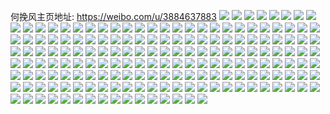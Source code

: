 何挽风主页地址: https://weibo.com/u/3884637883 
![](https://wx4.sinaimg.cn/mw2000/e78adebbly1h82ily68g7j20u0140ajh.jpg) 
![](https://wx4.sinaimg.cn/mw2000/e78adebbly1h7f6efg27rj22c03407wi.jpg) 
![](https://wx4.sinaimg.cn/mw2000/e78adebbly1h7f6eeddwmj22c02c0qv5.jpg) 
![](https://wx4.sinaimg.cn/mw2000/e78adebbly1h7as7j9nelj22c0340hdu.jpg) 
![](https://wx4.sinaimg.cn/mw2000/e78adebbly1h7as7rzko7j22802yoas7.jpg) 
![](https://wx4.sinaimg.cn/mw2000/e78adebbly1h7as7tass8j22c0340x6q.jpg) 
![](https://wx4.sinaimg.cn/mw2000/e78adebbly1h7as7v9ifgj22c0340b2a.jpg) 
![](https://wx4.sinaimg.cn/mw2000/e78adebbly1h7as7ni9trj22802you0z.jpg) 
![](https://wx4.sinaimg.cn/mw2000/e78adebbly1h7as7xlvmej22c03407wj.jpg) 
![](https://wx4.sinaimg.cn/mw2000/e78adebbly1h7ht47erv4j20u0140amc.jpg) 
![](https://wx4.sinaimg.cn/mw2000/e78adebbly1h7ht44sjdyj20u01gy126.jpg) 
![](https://wx4.sinaimg.cn/mw2000/e78adebbly1h81p95xvgaj20u0140guv.jpg) 
![](https://wx4.sinaimg.cn/mw2000/e78adebbly1h76816kpu4j20u0140gnm.jpg) 
![](https://wx4.sinaimg.cn/mw2000/e78adebbly1h768179upbj20u01400yr.jpg) 
![](https://wx4.sinaimg.cn/mw2000/e78adebbly1h768186lf6j20u0140jtr.jpg) 
![](https://wx4.sinaimg.cn/mw2000/e78adebbly1h76bs6bjkvj20u0140die.jpg) 
![](https://wx4.sinaimg.cn/mw2000/e78adebbly1h768192zfcj20u0140768.jpg) 
![](https://wx4.sinaimg.cn/mw2000/e78adebbly1h76819wnayj20u0141gt1.jpg) 
![](https://wx4.sinaimg.cn/mw2000/e78adebbly1h7681b7zajj20u0140go2.jpg) 
![](https://wx4.sinaimg.cn/mw2000/e78adebbly1h73gtykhz0j22c03407ny.jpg) 
![](https://wx4.sinaimg.cn/mw2000/e78adebbly1h73gtxa2f8j22c0340u10.jpg) 
![](https://wx4.sinaimg.cn/mw2000/e78adebbly1h73gu0i9vgj22c0340b29.jpg) 
![](https://wx4.sinaimg.cn/mw2000/e78adebbly1h73gu2ytfcj22c0340e81.jpg) 
![](https://wx4.sinaimg.cn/mw2000/e78adebbly1h73gu4odhzj22672w9u0z.jpg) 
![](https://wx4.sinaimg.cn/mw2000/e78adebbly1h73gu63jnhj21t42et4qr.jpg) 
![](https://wx4.sinaimg.cn/mw2000/e78adebbly1h6vw4csrrxj20u012ujw8.jpg) 
![](https://wx4.sinaimg.cn/mw2000/e78adebbly1h6ithx3m89j22802yoqv8.jpg) 
![](https://wx4.sinaimg.cn/mw2000/e78adebbly1h6d2adhnuwj22c02c0npd.jpg) 
![](https://wx4.sinaimg.cn/mw2000/e78adebbly1h6d2ab97ttj21jv1yf12l.jpg) 
![](https://wx4.sinaimg.cn/mw2000/e78adebbly1h6d2aasr19j20so0sotfx.jpg) 
![](https://wx4.sinaimg.cn/mw2000/e78adebbly1h6d2ac1tzoj22c02c0kjm.jpg) 
![](https://wx4.sinaimg.cn/mw2000/e78adebbly1h6d2accy7wj214m14m7gd.jpg) 
![](https://wx4.sinaimg.cn/mw2000/e78adebbly1h6d2afvk7cj21qh2c94qs.jpg) 
![](https://wx4.sinaimg.cn/mw2000/e78adebbly1h6d2aieglqj223q24mkjn.jpg) 
![](https://wx4.sinaimg.cn/mw2000/e78adebbly1h6d2aiqqyyj20wi15t45p.jpg) 
![](https://wx4.sinaimg.cn/mw2000/e78adebbly1h6c0msmiwfj222o3407b4.jpg) 
![](https://wx4.sinaimg.cn/mw2000/e78adebbly1h6c0mtipwtj222o340npe.jpg) 
![](https://wx4.sinaimg.cn/mw2000/e78adebbly1h6c0mvhs13j222o340tlw.jpg) 
![](https://wx4.sinaimg.cn/mw2000/e78adebbly1h6c0mwvk9wj222o340b2a.jpg) 
![](https://wx4.sinaimg.cn/mw2000/e78adebbly1h63whvwgqhj20k00qoatl.jpg) 
![](https://wx4.sinaimg.cn/mw2000/e78adebbly1h63whzhej8j22802yoe84.jpg) 
![](https://wx4.sinaimg.cn/mw2000/e78adebbly1h63whwwyg9j222z2rz1ky.jpg) 
![](https://wx4.sinaimg.cn/mw2000/e78adebbly1h63whwamhdj20wi1hqh0s.jpg) 
![](https://wx4.sinaimg.cn/mw2000/e78adebbly1h63wi1du4mj20wi1yc17n.jpg) 
![](https://wx4.sinaimg.cn/mw2000/e78adebbly1h5ejlihkjoj20u01hc784.jpg) 
![](https://wx4.sinaimg.cn/mw2000/e78adebbly1h5ejliym8fj20u01hcgpd.jpg) 
![](https://wx4.sinaimg.cn/mw2000/e78adebbly1h5ejlj8yrmj20u01hcq7f.jpg) 
![](https://wx4.sinaimg.cn/mw2000/e78adebbly1h5ejljnd5tj20u01hcn2o.jpg) 
![](https://wx4.sinaimg.cn/mw2000/e78adebbly1h5ejljwir1j20u01hcjw5.jpg) 
![](https://wx4.sinaimg.cn/mw2000/e78adebbly1h72qut6p56j20u01hctb1.jpg) 
![](https://wx4.sinaimg.cn/mw2000/e78adebbly1h4i6typxvrj22c0340hdu.jpg) 
![](https://wx4.sinaimg.cn/mw2000/e78adebbly1h4i6u1z512j22c0340qv5.jpg) 
![](https://wx4.sinaimg.cn/mw2000/e78adebbly1h4i6u2uvojj21o02804qp.jpg) 
![](https://wx4.sinaimg.cn/mw2000/e78adebbly1h4i6ubxizbj221i2qxx4w.jpg) 
![](https://wx4.sinaimg.cn/mw2000/e78adebbly1h4i6u4clatj20wi1ycwyh.jpg) 
![](https://wx4.sinaimg.cn/mw2000/e78adebbly1h72qvjsos4j22c03407wi.jpg) 
![](https://wx4.sinaimg.cn/mw2000/e78adebbly1h3tin3n9qej22c0340b2b.jpg) 
![](https://wx4.sinaimg.cn/mw2000/e78adebbly1h3tin4moeqj21o0280npd.jpg) 
![](https://wx4.sinaimg.cn/mw2000/e78adebbly1h3hz0kpcnyj222o340hdu.jpg) 
![](https://wx4.sinaimg.cn/mw2000/e78adebbly1h3hz0lf14cj222o3404qq.jpg) 
![](https://wx4.sinaimg.cn/mw2000/e78adebbly1h3hz0m3mqnj222o340x6p.jpg) 
![](https://wx4.sinaimg.cn/mw2000/e78adebbly1h3hz0muentj222o340u0x.jpg) 
![](https://wx4.sinaimg.cn/mw2000/e78adebbly1h3hz0o1g3rj222o3407wi.jpg) 
![](https://wx4.sinaimg.cn/mw2000/e78adebbly1h3hz0oo0qrj222o340u0x.jpg) 
![](https://wx4.sinaimg.cn/mw2000/e78adebbly1h3hz0pdg2sj221v340npd.jpg) 
![](https://wx4.sinaimg.cn/mw2000/e78adebbly1h3hz0jw5g1j222o3401ky.jpg) 
![](https://wx4.sinaimg.cn/mw2000/e78adebbly1h3hz0qcu37j222o3401ky.jpg) 
![](https://wx4.sinaimg.cn/mw2000/e78adebbly1h2llpi5gzoj22c03407wj.jpg) 
![](https://wx4.sinaimg.cn/mw2000/e78adebbly1h2llpkbr28j21o0280npd.jpg) 
![](https://wx4.sinaimg.cn/mw2000/e78adebbly1h2llpl0tuaj21o0280npd.jpg) 
![](https://wx4.sinaimg.cn/mw2000/e78adebbly1h2g6j9e2bqj20u0154k1k.jpg) 
![](https://wx4.sinaimg.cn/mw2000/e78adebbly1h2g6j9weffj20u0140n9g.jpg) 
![](https://wx4.sinaimg.cn/mw2000/e78adebbly1h2g6j921i7j20u0140482.jpg) 
![](https://wx4.sinaimg.cn/mw2000/e78adebbly1h7hslmc0yzj20u01frdk6.jpg) 
![](https://wx4.sinaimg.cn/mw2000/e78adebbly1h7hsll8ribj20u01fu0y8.jpg) 
![](https://wx4.sinaimg.cn/mw2000/e78adebbly1h2ekxcsm7lj223k2sr7wi.jpg) 
![](https://wx4.sinaimg.cn/mw2000/e78adebbly1h2ekxethblj21yh30g7wh.jpg) 
![](https://wx4.sinaimg.cn/mw2000/e78adebbly1h23doieg4jj222y2rxnpd.jpg) 
![](https://wx4.sinaimg.cn/mw2000/e78adebbly1h1ywyyrab2j22801o07wh.jpg) 
![](https://wx4.sinaimg.cn/mw2000/e78adebbly1h007m75m4nj20u01400yy.jpg) 
![](https://wx4.sinaimg.cn/mw2000/e78adebbly1h007m7er28j20u0140q8n.jpg) 
![](https://wx4.sinaimg.cn/mw2000/e78adebbly1h007m7om16j20u0140gum.jpg) 
![](https://wx4.sinaimg.cn/mw2000/e78adebbly1h007m84leoj20u01407dd.jpg) 
![](https://wx4.sinaimg.cn/mw2000/e78adebbly1h007m8o0a5j20u01417bj.jpg) 
![](https://wx4.sinaimg.cn/mw2000/e78adebbly1h007m94awtj20u0140tgy.jpg) 
![](https://wx4.sinaimg.cn/mw2000/e78adebbly1gztiyg2x32j229s29skjl.jpg) 
![](https://wx4.sinaimg.cn/mw2000/e78adebbly1gyk2mciflij21o0280e81.jpg) 
![](https://wx4.sinaimg.cn/mw2000/e78adebbly1gybuxjozz5j21le1lehdt.jpg) 
![](https://wx4.sinaimg.cn/mw2000/e78adebbly1gybuxka2acj21o0280u0x.jpg) 
![](https://wx4.sinaimg.cn/mw2000/e78adebbly1h7hsrmekn2j20u0140q8w.jpg) 
![](https://wx4.sinaimg.cn/mw2000/e78adebbly1gxsajuf8rrj22lr4mohdv.jpg) 
![](https://wx4.sinaimg.cn/mw2000/e78adebbly1gxsajwjkaaj21r0340npf.jpg) 
![](https://wx4.sinaimg.cn/mw2000/e78adebbly1gxsajz5fukj21r0340kjn.jpg) 
![](https://wx4.sinaimg.cn/mw2000/e78adebbly1gxsak0m7r9j21r0340hdv.jpg) 
![](https://wx4.sinaimg.cn/mw2000/e78adebbly1gxsak7ogpej234058z1l5.jpg) 
![](https://wx4.sinaimg.cn/mw2000/e78adebbly1gxsak8obdbj23401r0hdv.jpg) 
![](https://wx4.sinaimg.cn/mw2000/e78adebbly1gxqzandmylj20u014oag0.jpg) 
![](https://wx4.sinaimg.cn/mw2000/e78adebbly1gxqzaotmd7j20u014w7ap.jpg) 
![](https://wx4.sinaimg.cn/mw2000/e78adebbly1gx68vw88nbj20u0140wpj.jpg) 
![](https://wx4.sinaimg.cn/mw2000/e78adebbly1gx68vwssk4j20u0140n61.jpg) 
![](https://wx4.sinaimg.cn/mw2000/e78adebbly1gx68vx7c5nj20u0140164.jpg) 
![](https://wx4.sinaimg.cn/mw2000/e78adebbly1gx68vxoo8tj20u0140ao6.jpg) 
![](https://wx4.sinaimg.cn/mw2000/e78adebbly1gwlj1sitqbj220a2odkjl.jpg) 
![](https://wx4.sinaimg.cn/mw2000/e78adebbly1gwlj1t70xnj21xb2kfkjl.jpg) 
![](https://wx4.sinaimg.cn/mw2000/e78adebbly1gwlj1rvnnlj22c0340e82.jpg) 
![](https://wx4.sinaimg.cn/mw2000/e78adebbly1gvypctmo1kj221a21aqv5.jpg) 
![](https://wx4.sinaimg.cn/mw2000/e78adebbly1gvypcwtt40j22c02c0kjm.jpg) 
![](https://wx4.sinaimg.cn/mw2000/e78adebbly1gvypcxhsmgj21k11k14e2.jpg) 
![](https://wx4.sinaimg.cn/mw2000/e78adebbly1gvypcy074vj21o0280u0x.jpg) 
![](https://wx4.sinaimg.cn/mw2000/e78adebbly1gvypd0v6qnj22c03404qr.jpg) 
![](https://wx4.sinaimg.cn/mw2000/e78adebbly1gvypd3bonlj22c02c0u0x.jpg) 
![](https://wx4.sinaimg.cn/mw2000/004eTxLJgy1gv24rw8r59j60u0140tgi02.jpg) 
![](https://wx4.sinaimg.cn/mw2000/004eTxLJgy1gv24rwtkkwj60u0140n6502.jpg) 
![](https://wx4.sinaimg.cn/mw2000/004eTxLJgy1gv24rxgucuj60u01407dp02.jpg) 
![](https://wx4.sinaimg.cn/mw2000/004eTxLJgy1guqpjqoekaj61400u0n6202.jpg) 
![](https://wx4.sinaimg.cn/mw2000/004eTxLJgy1guqpjrf9zhj60u0140gsv02.jpg) 
![](https://wx4.sinaimg.cn/mw2000/e78adebbly1h7bvb3f277j20wi1yctma.jpg) 
![](https://wx4.sinaimg.cn/mw2000/e78adebbly1h7bvb2xj0zj21wn2jj1ky.jpg) 
![](https://wx4.sinaimg.cn/mw2000/004eTxLJgy1guqpjs9xulj60u00u0jxh02.jpg) 
![](https://wx4.sinaimg.cn/mw2000/e78adebbly1h7bvb29wzrj22c02c0qe2.jpg) 
![](https://wx4.sinaimg.cn/mw2000/004eTxLJly1gujcelm7oqj628s2zqu0y02.jpg) 
![](https://wx4.sinaimg.cn/mw2000/004eTxLJly1gujcenvxsbj62c0340b2b02.jpg) 
![](https://wx4.sinaimg.cn/mw2000/004eTxLJly1gujcerh5sfj62c0340e8302.jpg) 
![](https://wx4.sinaimg.cn/mw2000/004eTxLJly1gujceip958j628m2zi7wh02.jpg) 
![](https://wx4.sinaimg.cn/mw2000/004eTxLJly1gujceu90emj62362s87wi02.jpg) 
![](https://wx4.sinaimg.cn/mw2000/004eTxLJly1gujcezioodj62c0340x6q02.jpg) 
![](https://wx4.sinaimg.cn/mw2000/e78adebbly1gu00e42yt5j22c0340npd.jpg) 
![](https://wx4.sinaimg.cn/mw2000/e78adebbly1gtgji3uog7j222o340kjm.jpg) 
![](https://wx4.sinaimg.cn/mw2000/e78adebbly1gtgji4mizxj216w1sgnjx.jpg) 
![](https://wx4.sinaimg.cn/mw2000/e78adebbly1gtggebtxqzj216x1sgtue.jpg) 
![](https://wx4.sinaimg.cn/mw2000/e78adebbly1gtggek31mrj216x1sgqqa.jpg) 
![](https://wx4.sinaimg.cn/mw2000/e78adebbly1gtggenv8ewj20vo0votfh.jpg) 
![](https://wx4.sinaimg.cn/mw2000/e78adebbly1gtggeqb8w1j216x1sg4ko.jpg) 
![](https://wx4.sinaimg.cn/mw2000/e78adebbly1gtggeat9d6j216x1sg7pd.jpg) 
![](https://wx4.sinaimg.cn/mw2000/e78adebbly1gtgji6qu8ij222o340npd.jpg) 
![](https://wx4.sinaimg.cn/mw2000/e78adebbly1gtgji9ssnmj222o3401ky.jpg) 
![](https://wx4.sinaimg.cn/mw2000/e78adebbgy1gtdxis6srij226m2wt7wi.jpg) 
![](https://wx4.sinaimg.cn/mw2000/e78adebbgy1gtdxiuk5faj21o0280hdt.jpg) 
![](https://wx4.sinaimg.cn/mw2000/e78adebbgy1gtdxiwb7hkj22c02c0npd.jpg) 
![](https://wx4.sinaimg.cn/mw2000/e78adebbgy1grxpp9yzb4j20u0140h0k.jpg) 
![](https://wx4.sinaimg.cn/mw2000/e78adebbgy1grxpp96ad2j20u0140k5x.jpg) 
![](https://wx4.sinaimg.cn/mw2000/e78adebbgy1grxppanuvtj20u0140to2.jpg) 
![](https://wx4.sinaimg.cn/mw2000/e78adebbgy1grxppbfwgoj20u0140qgb.jpg) 
![](https://wx4.sinaimg.cn/mw2000/e78adebbgy1grwqohtq9wj20u00u0qa6.jpg) 
![](https://wx4.sinaimg.cn/mw2000/e78adebbgy1grwqoizl9mj20u0140qcy.jpg) 
![](https://wx4.sinaimg.cn/mw2000/e78adebbgy1grwqom7vnij20u0140n8v.jpg) 
![](https://wx4.sinaimg.cn/mw2000/e78adebbly1grfei47abaj21yc0wib2e.jpg) 
![](https://wx4.sinaimg.cn/mw2000/e78adebbly1gr2qk7z1lwj21f91f9b29.jpg) 
![](https://wx4.sinaimg.cn/mw2000/e78adebbly1gr2qk97qnej22c02c0qv6.jpg) 
![](https://wx4.sinaimg.cn/mw2000/e78adebbly1gr2qka9r9kj21vh1vhu0x.jpg) 
![](https://wx4.sinaimg.cn/mw2000/e78adebbly1gr2qkbr3kkj21qm2bix6q.jpg) 
![](https://wx4.sinaimg.cn/mw2000/e78adebbly1gr2qk750spj21r01r0npe.jpg) 
![](https://wx4.sinaimg.cn/mw2000/e78adebbly1gr2qkqrjpdj21yc0winpj.jpg) 
![](https://wx4.sinaimg.cn/mw2000/e78adebbly1gqtdb3yuuxj22c02c07wj.jpg) 
![](https://wx4.sinaimg.cn/mw2000/e78adebbgy1gqq9azdo1wj20u013443b.jpg) 
![](https://wx4.sinaimg.cn/mw2000/e78adebbgy1gq4lov75zij22c02c0hdt.jpg) 
![](https://wx4.sinaimg.cn/mw2000/e78adebbly1gpqc8j39o0j21hc1z4kjn.jpg) 
![](https://wx4.sinaimg.cn/mw2000/e78adebbly1gpqc8f53hfj22c02c0npd.jpg) 
![](https://wx4.sinaimg.cn/mw2000/e78adebbgy1gplwcbw9zbj20u013y7k9.jpg) 
![](https://wx4.sinaimg.cn/mw2000/e78adebbgy1gplwcd9lrcj20u0140h1i.jpg) 
![](https://wx4.sinaimg.cn/mw2000/e78adebbgy1gplwcaksl3j20u0141wux.jpg) 
![](https://wx4.sinaimg.cn/mw2000/e78adebbgy1gplwceo611j20u01404bu.jpg) 
![](https://wx4.sinaimg.cn/mw2000/e78adebbly1gp0oqoq4owj226e2wjakz.jpg) 
![](https://wx4.sinaimg.cn/mw2000/e78adebbly1gp0or50xebj225k2vfkjm.jpg) 
![](https://wx4.sinaimg.cn/mw2000/e78adebbly1gp0oqrh526j225g2vakjm.jpg) 
![](https://wx4.sinaimg.cn/mw2000/e78adebbly1gox7uf27m4j22c02c0khq.jpg) 
![](https://wx4.sinaimg.cn/mw2000/e78adebbly1gox7udm84qj22802yob2b.jpg) 
![](https://wx4.sinaimg.cn/mw2000/e78adebbly1goi8n684ewj20u00u0k19.jpg) 
![](https://wx4.sinaimg.cn/mw2000/e78adebbly1gmxsv6kvhnj21xr1xrb29.jpg) 
![](https://wx4.sinaimg.cn/mw2000/e78adebbly1gmxsvfmnh7j228d299e88.jpg) 
![](https://wx4.sinaimg.cn/mw2000/e78adebbly1gmxsvlmildj221j21y4qw.jpg) 
![](https://wx4.sinaimg.cn/mw2000/e78adebbly1gmxsvr6objj21wf1xohdz.jpg) 
![](https://wx4.sinaimg.cn/mw2000/e78adebbly1gmxsw0ugc9j22bc2cxe8d.jpg) 
![](https://wx4.sinaimg.cn/mw2000/e78adebbly1gmxsw7zj2kj22c02c0npd.jpg) 
